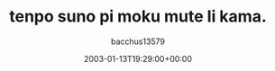 ---
title: 'tenpo suno pi moku mute li kama.'
posts: 1
hash: 't93'
author: 'bacchus13579'
date: 2003-01-13T19:29:00+00:00
sources:
  - http://forums.tokipona.org/viewtopic.php%3Ft=93.html
---